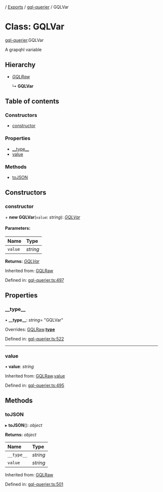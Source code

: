 [](../README.md) / [Exports](../modules.md) / [gql-querier](../modules/gql_querier.md) / GQLVar

# Class: GQLVar

[gql-querier](../modules/gql_querier.md).GQLVar

A grapqhl variable

## Hierarchy

* [*GQLRaw*](gql_querier.gqlraw.md)

  ↳ **GQLVar**

## Table of contents

### Constructors

- [constructor](gql_querier.gqlvar.md#constructor)

### Properties

- [\_\_type\_\_](gql_querier.gqlvar.md#__type__)
- [value](gql_querier.gqlvar.md#value)

### Methods

- [toJSON](gql_querier.gqlvar.md#tojson)

## Constructors

### constructor

\+ **new GQLVar**(`value`: *string*): [*GQLVar*](gql_querier.gqlvar.md)

#### Parameters:

Name | Type |
:------ | :------ |
`value` | *string* |

**Returns:** [*GQLVar*](gql_querier.gqlvar.md)

Inherited from: [GQLRaw](gql_querier.gqlraw.md)

Defined in: [gql-querier.ts:497](https://github.com/onzag/itemize/blob/5fcde7cf/gql-querier.ts#L497)

## Properties

### \_\_type\_\_

• **\_\_type\_\_**: *string*= "GQLVar"

Overrides: [GQLRaw](gql_querier.gqlraw.md).[__type__](gql_querier.gqlraw.md#__type__)

Defined in: [gql-querier.ts:522](https://github.com/onzag/itemize/blob/5fcde7cf/gql-querier.ts#L522)

___

### value

• **value**: *string*

Inherited from: [GQLRaw](gql_querier.gqlraw.md).[value](gql_querier.gqlraw.md#value)

Defined in: [gql-querier.ts:495](https://github.com/onzag/itemize/blob/5fcde7cf/gql-querier.ts#L495)

## Methods

### toJSON

▸ **toJSON**(): *object*

**Returns:** *object*

Name | Type |
:------ | :------ |
`__type__` | *string* |
`value` | *string* |

Inherited from: [GQLRaw](gql_querier.gqlraw.md)

Defined in: [gql-querier.ts:501](https://github.com/onzag/itemize/blob/5fcde7cf/gql-querier.ts#L501)
